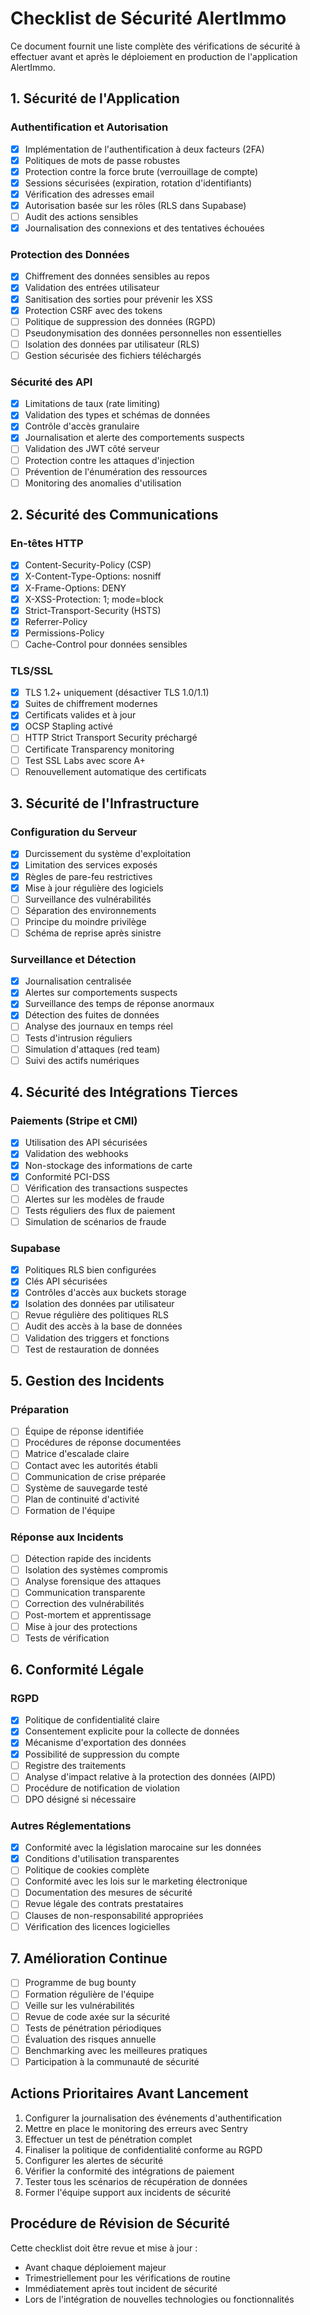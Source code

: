 
# Checklist de Sécurité AlertImmo

Ce document fournit une liste complète des vérifications de sécurité à effectuer avant et après le déploiement en production de l'application AlertImmo.

## 1. Sécurité de l'Application

### Authentification et Autorisation

- [x] Implémentation de l'authentification à deux facteurs (2FA)
- [x] Politiques de mots de passe robustes
- [x] Protection contre la force brute (verrouillage de compte)
- [x] Sessions sécurisées (expiration, rotation d'identifiants)
- [x] Vérification des adresses email
- [x] Autorisation basée sur les rôles (RLS dans Supabase)
- [ ] Audit des actions sensibles
- [x] Journalisation des connexions et des tentatives échouées

### Protection des Données

- [x] Chiffrement des données sensibles au repos
- [x] Validation des entrées utilisateur
- [x] Sanitisation des sorties pour prévenir les XSS
- [x] Protection CSRF avec des tokens
- [ ] Politique de suppression des données (RGPD)
- [ ] Pseudonymisation des données personnelles non essentielles
- [ ] Isolation des données par utilisateur (RLS)
- [ ] Gestion sécurisée des fichiers téléchargés

### Sécurité des API

- [x] Limitations de taux (rate limiting)
- [x] Validation des types et schémas de données
- [x] Contrôle d'accès granulaire
- [x] Journalisation et alerte des comportements suspects
- [ ] Validation des JWT côté serveur
- [ ] Protection contre les attaques d'injection
- [ ] Prévention de l'énumération des ressources
- [ ] Monitoring des anomalies d'utilisation

## 2. Sécurité des Communications

### En-têtes HTTP

- [x] Content-Security-Policy (CSP)
- [x] X-Content-Type-Options: nosniff
- [x] X-Frame-Options: DENY
- [x] X-XSS-Protection: 1; mode=block
- [x] Strict-Transport-Security (HSTS)
- [x] Referrer-Policy
- [x] Permissions-Policy
- [ ] Cache-Control pour données sensibles

### TLS/SSL

- [x] TLS 1.2+ uniquement (désactiver TLS 1.0/1.1)
- [x] Suites de chiffrement modernes
- [x] Certificats valides et à jour
- [x] OCSP Stapling activé
- [ ] HTTP Strict Transport Security préchargé
- [ ] Certificate Transparency monitoring
- [ ] Test SSL Labs avec score A+
- [ ] Renouvellement automatique des certificats

## 3. Sécurité de l'Infrastructure

### Configuration du Serveur

- [x] Durcissement du système d'exploitation
- [x] Limitation des services exposés
- [x] Règles de pare-feu restrictives
- [x] Mise à jour régulière des logiciels
- [ ] Surveillance des vulnérabilités
- [ ] Séparation des environnements
- [ ] Principe du moindre privilège
- [ ] Schéma de reprise après sinistre

### Surveillance et Détection

- [x] Journalisation centralisée
- [x] Alertes sur comportements suspects
- [x] Surveillance des temps de réponse anormaux
- [x] Détection des fuites de données
- [ ] Analyse des journaux en temps réel
- [ ] Tests d'intrusion réguliers
- [ ] Simulation d'attaques (red team)
- [ ] Suivi des actifs numériques

## 4. Sécurité des Intégrations Tierces

### Paiements (Stripe et CMI)

- [x] Utilisation des API sécurisées
- [x] Validation des webhooks
- [x] Non-stockage des informations de carte
- [x] Conformité PCI-DSS
- [ ] Vérification des transactions suspectes
- [ ] Alertes sur les modèles de fraude
- [ ] Tests réguliers des flux de paiement
- [ ] Simulation de scénarios de fraude

### Supabase

- [x] Politiques RLS bien configurées
- [x] Clés API sécurisées
- [x] Contrôles d'accès aux buckets storage
- [x] Isolation des données par utilisateur
- [ ] Revue régulière des politiques RLS
- [ ] Audit des accès à la base de données
- [ ] Validation des triggers et fonctions
- [ ] Test de restauration de données

## 5. Gestion des Incidents

### Préparation

- [ ] Équipe de réponse identifiée
- [ ] Procédures de réponse documentées
- [ ] Matrice d'escalade claire
- [ ] Contact avec les autorités établi
- [ ] Communication de crise préparée
- [ ] Système de sauvegarde testé
- [ ] Plan de continuité d'activité
- [ ] Formation de l'équipe

### Réponse aux Incidents

- [ ] Détection rapide des incidents
- [ ] Isolation des systèmes compromis
- [ ] Analyse forensique des attaques
- [ ] Communication transparente
- [ ] Correction des vulnérabilités
- [ ] Post-mortem et apprentissage
- [ ] Mise à jour des protections
- [ ] Tests de vérification

## 6. Conformité Légale

### RGPD

- [x] Politique de confidentialité claire
- [x] Consentement explicite pour la collecte de données
- [x] Mécanisme d'exportation des données
- [x] Possibilité de suppression du compte
- [ ] Registre des traitements
- [ ] Analyse d'impact relative à la protection des données (AIPD)
- [ ] Procédure de notification de violation
- [ ] DPO désigné si nécessaire

### Autres Réglementations

- [x] Conformité avec la législation marocaine sur les données
- [x] Conditions d'utilisation transparentes
- [ ] Politique de cookies complète
- [ ] Conformité avec les lois sur le marketing électronique
- [ ] Documentation des mesures de sécurité
- [ ] Revue légale des contrats prestataires
- [ ] Clauses de non-responsabilité appropriées
- [ ] Vérification des licences logicielles

## 7. Amélioration Continue

- [ ] Programme de bug bounty
- [ ] Formation régulière de l'équipe
- [ ] Veille sur les vulnérabilités
- [ ] Revue de code axée sur la sécurité
- [ ] Tests de pénétration périodiques
- [ ] Évaluation des risques annuelle
- [ ] Benchmarking avec les meilleures pratiques
- [ ] Participation à la communauté de sécurité

## Actions Prioritaires Avant Lancement

1. Configurer la journalisation des événements d'authentification
2. Mettre en place le monitoring des erreurs avec Sentry
3. Effectuer un test de pénétration complet
4. Finaliser la politique de confidentialité conforme au RGPD
5. Configurer les alertes de sécurité
6. Vérifier la conformité des intégrations de paiement
7. Tester tous les scénarios de récupération de données
8. Former l'équipe support aux incidents de sécurité

## Procédure de Révision de Sécurité

Cette checklist doit être revue et mise à jour :
- Avant chaque déploiement majeur
- Trimestriellement pour les vérifications de routine
- Immédiatement après tout incident de sécurité
- Lors de l'intégration de nouvelles technologies ou fonctionnalités
